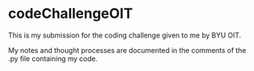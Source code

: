 # codeChallengeOIT
This is my submission for the coding challenge given to me by BYU OIT.

My notes and thought processes are documented in the comments of the .py file containing my code.
